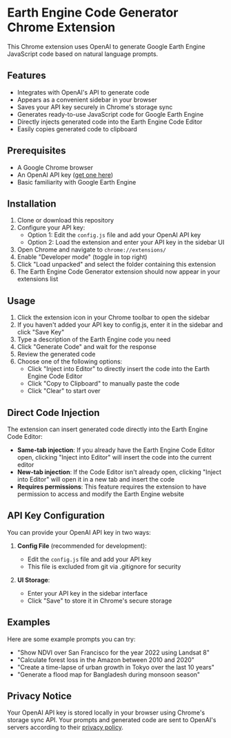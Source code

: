 # Earth Engine Code Generator Chrome Extension

This Chrome extension uses OpenAI to generate Google Earth Engine JavaScript code based on natural language prompts.

## Features

- Integrates with OpenAI's API to generate code
- Appears as a convenient sidebar in your browser
- Saves your API key securely in Chrome's storage sync
- Generates ready-to-use JavaScript code for Google Earth Engine
- Directly injects generated code into the Earth Engine Code Editor
- Easily copies generated code to clipboard

## Prerequisites

- A Google Chrome browser
- An OpenAI API key ([get one here](https://platform.openai.com/account/api-keys))
- Basic familiarity with Google Earth Engine

## Installation

1. Clone or download this repository
2. Configure your API key:
   - Option 1: Edit the `config.js` file and add your OpenAI API key
   - Option 2: Load the extension and enter your API key in the sidebar UI
3. Open Chrome and navigate to `chrome://extensions/`
4. Enable "Developer mode" (toggle in top right)
5. Click "Load unpacked" and select the folder containing this extension
6. The Earth Engine Code Generator extension should now appear in your extensions list

## Usage

1. Click the extension icon in your Chrome toolbar to open the sidebar
2. If you haven't added your API key to config.js, enter it in the sidebar and click "Save Key"
3. Type a description of the Earth Engine code you need
4. Click "Generate Code" and wait for the response
5. Review the generated code
6. Choose one of the following options:
   - Click "Inject into Editor" to directly insert the code into the Earth Engine Code Editor
   - Click "Copy to Clipboard" to manually paste the code
   - Click "Clear" to start over

## Direct Code Injection

The extension can insert generated code directly into the Earth Engine Code Editor:

- **Same-tab injection**: If you already have the Earth Engine Code Editor open, clicking "Inject into Editor" will insert the code into the current editor
- **New-tab injection**: If the Code Editor isn't already open, clicking "Inject into Editor" will open it in a new tab and insert the code
- **Requires permissions**: This feature requires the extension to have permission to access and modify the Earth Engine website

## API Key Configuration

You can provide your OpenAI API key in two ways:

1. **Config File** (recommended for development): 
   - Edit the `config.js` file and add your API key
   - This file is excluded from git via .gitignore for security

2. **UI Storage**:
   - Enter your API key in the sidebar interface
   - Click "Save" to store it in Chrome's secure storage

## Examples

Here are some example prompts you can try:

- "Show NDVI over San Francisco for the year 2022 using Landsat 8"
- "Calculate forest loss in the Amazon between 2010 and 2020"
- "Create a time-lapse of urban growth in Tokyo over the last 10 years"
- "Generate a flood map for Bangladesh during monsoon season"

## Privacy Notice

Your OpenAI API key is stored locally in your browser using Chrome's storage sync API. Your prompts and generated code are sent to OpenAI's servers according to their [privacy policy](https://openai.com/policies/privacy-policy).
